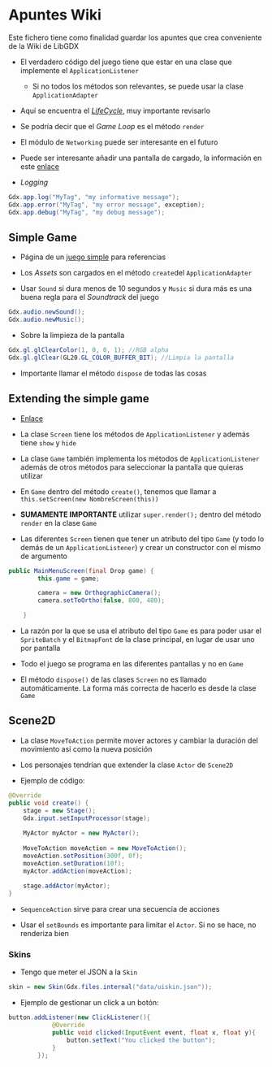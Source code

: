 # Apuntes Wiki

Este fichero tiene como finalidad guardar los apuntes que crea conveniente de la Wiki de LibGDX

* El verdadero código del juego tiene que estar en una clase que implemente el `ApplicationListener`
  * Si no todos los métodos son relevantes, se puede usar la clase `ApplicationAdapter`
* Aquí se encuentra el [*LifeCycle*](https://github.com/libgdx/libgdx/wiki/The-life-cycle), muy importante revisarlo

* Se podría decir que el *Game Loop* es el método `render`

* El módulo de `Networking` puede ser interesante en el futuro

* Puede ser interesante añadir una pantalla de cargado, la información en este [enlace](https://github.com/libgdx/libgdx/wiki/Starter-classes-%26-configuration)

* *Logging*

```java
Gdx.app.log("MyTag", "my informative message");
Gdx.app.error("MyTag", "my error message", exception);
Gdx.app.debug("MyTag", "my debug message");
```

## Simple Game

* Página de un [juego simple](https://github.com/libgdx/libgdx/wiki/A-simple-game) para referencias

* Los *Assets* son cargados en el método `create`del `ApplicationAdapter`

* Usar `Sound` si dura menos de 10 segundos y `Music` si dura más es una buena regla para el *Soundtrack* del juego

```java
Gdx.audio.newSound();
Gdx.audio.newMusic();
```

* Sobre la limpieza de la pantalla

```java
Gdx.gl.glClearColor(1, 0, 0, 1); //RGB alpha
Gdx.gl.glClear(GL20.GL_COLOR_BUFFER_BIT); //Limpia la pantalla
```

* Importante llamar el método `dispose` de todas las cosas

## Extending the simple game

* [Enlace](https://github.com/libgdx/libgdx/wiki/Extending-the-simple-game)

* La clase `Screen` tiene los métodos de `ApplicationListener` y además tiene `show` y `hide`

* La clase `Game` también implementa los métodos de `ApplicationListener` además de otros métodos para seleccionar la pantalla que quieras utilizar

* En `Game` dentro del método `create()`, tenemos que llamar a `this.setScreen(new NombreScreen(this))`

* **SUMAMENTE IMPORTANTE** utilizar `super.render();` dentro del método `render` en la clase `Game`

* Las diferentes `Screen` tienen que tener un atributo del tipo `Game` (y todo lo demás de un `ApplicationListener`) y crear un constructor con el mismo de argumento

```java
public MainMenuScreen(final Drop game) {
		this.game = game;

		camera = new OrthographicCamera();
		camera.setToOrtho(false, 800, 480);

	}
```

* La razón por la que se usa el atributo del tipo `Game` es para poder usar el `SpriteBatch` y el `BitmapFont` de la clase principal, en lugar de usar uno por pantalla

* Todo el juego se programa en las diferentes pantallas y no en `Game`

* El método `dispose()` de las clases `Screen` no es llamado automáticamente. La forma más correcta de hacerlo es desde la clase `Game`

## Scene2D

* La clase `MoveToAction` permite mover actores y cambiar la duración del movimiento así como la nueva posición

* Los personajes tendrían que extender la clase `Actor` de `Scene2D`

* Ejemplo de código:

```java
@Override
public void create() {        
    stage = new Stage();
    Gdx.input.setInputProcessor(stage);
    
    MyActor myActor = new MyActor();
    
    MoveToAction moveAction = new MoveToAction();
    moveAction.setPosition(300f, 0f);
    moveAction.setDuration(10f);
    myActor.addAction(moveAction);
    
    stage.addActor(myActor);
}
```

* `SequenceAction` sirve para crear una secuencia de acciones

* Usar el `setBounds` es importante para limitar el `Actor`. Si no se hace, no renderiza bien

### Skins

* Tengo que meter el JSON a la `Skin`

```java
skin = new Skin(Gdx.files.internal("data/uiskin.json"));
```

* Ejemplo de gestionar un click a un botón:

```java
button.addListener(new ClickListener(){
            @Override 
            public void clicked(InputEvent event, float x, float y){
                button.setText("You clicked the button");
            }
        });
``` 
